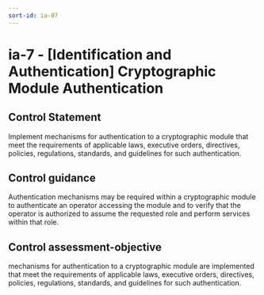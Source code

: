 ```yaml
---
sort-id: ia-07
---
```


# ia-7 - \[Identification and Authentication\] Cryptographic Module Authentication

## Control Statement

Implement mechanisms for authentication to a cryptographic module that meet the requirements of applicable laws, executive orders, directives, policies, regulations, standards, and guidelines for such authentication.

## Control guidance

Authentication mechanisms may be required within a cryptographic module to authenticate an operator accessing the module and to verify that the operator is authorized to assume the requested role and perform services within that role.

## Control assessment-objective

mechanisms for authentication to a cryptographic module are implemented that meet the requirements of applicable laws, executive orders, directives, policies, regulations, standards, and guidelines for such authentication.
